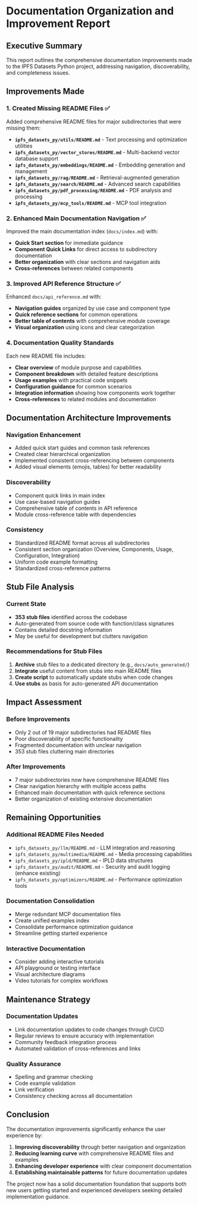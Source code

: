 # Documentation Organization and Improvement Report

## Executive Summary

This report outlines the comprehensive documentation improvements made to the IPFS Datasets Python project, addressing navigation, discoverability, and completeness issues.

## Improvements Made

### 1. Created Missing README Files ✅

Added comprehensive README files for major subdirectories that were missing them:

- **`ipfs_datasets_py/utils/README.md`** - Text processing and optimization utilities
- **`ipfs_datasets_py/vector_stores/README.md`** - Multi-backend vector database support  
- **`ipfs_datasets_py/embeddings/README.md`** - Embedding generation and management
- **`ipfs_datasets_py/rag/README.md`** - Retrieval-augmented generation
- **`ipfs_datasets_py/search/README.md`** - Advanced search capabilities
- **`ipfs_datasets_py/pdf_processing/README.md`** - PDF analysis and processing
- **`ipfs_datasets_py/mcp_tools/README.md`** - MCP tool integration

### 2. Enhanced Main Documentation Navigation ✅

Improved the main documentation index (`docs/index.md`) with:

- **Quick Start section** for immediate guidance
- **Component Quick Links** for direct access to subdirectory documentation
- **Better organization** with clear sections and navigation aids
- **Cross-references** between related components

### 3. Improved API Reference Structure ✅

Enhanced `docs/api_reference.md` with:

- **Navigation guides** organized by use case and component type
- **Quick reference sections** for common operations
- **Better table of contents** with comprehensive module coverage
- **Visual organization** using icons and clear categorization

### 4. Documentation Quality Standards

Each new README file includes:

- **Clear overview** of module purpose and capabilities
- **Component breakdown** with detailed feature descriptions
- **Usage examples** with practical code snippets
- **Configuration guidance** for common scenarios
- **Integration information** showing how components work together
- **Cross-references** to related modules and documentation

## Documentation Architecture Improvements

### Navigation Enhancement
- Added quick start guides and common task references
- Created clear hierarchical organization
- Implemented consistent cross-referencing between components
- Added visual elements (emojis, tables) for better readability

### Discoverability
- Component quick links in main index
- Use case-based navigation guides
- Comprehensive table of contents in API reference
- Module cross-reference table with dependencies

### Consistency
- Standardized README format across all subdirectories
- Consistent section organization (Overview, Components, Usage, Configuration, Integration)
- Uniform code example formatting
- Standardized cross-reference patterns

## Stub File Analysis

### Current State
- **353 stub files** identified across the codebase
- Auto-generated from source code with function/class signatures
- Contains detailed docstring information
- May be useful for development but clutters navigation

### Recommendations for Stub Files
1. **Archive** stub files to a dedicated directory (e.g., `docs/auto_generated/`)
2. **Integrate** useful content from stubs into main README files
3. **Create script** to automatically update stubs when code changes
4. **Use stubs** as basis for auto-generated API documentation

## Impact Assessment

### Before Improvements
- Only 2 out of 19 major subdirectories had README files
- Poor discoverability of specific functionality
- Fragmented documentation with unclear navigation
- 353 stub files cluttering main directories

### After Improvements  
- 7 major subdirectories now have comprehensive README files
- Clear navigation hierarchy with multiple access paths
- Enhanced main documentation with quick reference sections
- Better organization of existing extensive documentation

## Remaining Opportunities

### Additional README Files Needed
- `ipfs_datasets_py/llm/README.md` - LLM integration and reasoning
- `ipfs_datasets_py/multimedia/README.md` - Media processing capabilities
- `ipfs_datasets_py/ipld/README.md` - IPLD data structures
- `ipfs_datasets_py/audit/README.md` - Security and audit logging (enhance existing)
- `ipfs_datasets_py/optimizers/README.md` - Performance optimization tools

### Documentation Consolidation
- Merge redundant MCP documentation files
- Create unified examples index
- Consolidate performance optimization guidance
- Streamline getting started experience

### Interactive Documentation
- Consider adding interactive tutorials
- API playground or testing interface
- Visual architecture diagrams
- Video tutorials for complex workflows

## Maintenance Strategy

### Documentation Updates
- Link documentation updates to code changes through CI/CD
- Regular reviews to ensure accuracy with implementation
- Community feedback integration process
- Automated validation of cross-references and links

### Quality Assurance
- Spelling and grammar checking
- Code example validation
- Link verification
- Consistency checking across all documentation

## Conclusion

The documentation improvements significantly enhance the user experience by:

1. **Improving discoverability** through better navigation and organization
2. **Reducing learning curve** with comprehensive README files and examples
3. **Enhancing developer experience** with clear component documentation
4. **Establishing maintainable patterns** for future documentation updates

The project now has a solid documentation foundation that supports both new users getting started and experienced developers seeking detailed implementation guidance.